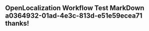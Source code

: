 <properties
ms.topic="hero-topic"
ms.test1="hero-topic"
ms.test2="test"/>

## OpenLocalization Workflow Test MarkDown a0364932-01ad-4e3c-813d-e51e59ecea71 thanks!
<!--HONumber=Mar16_HO2-->
